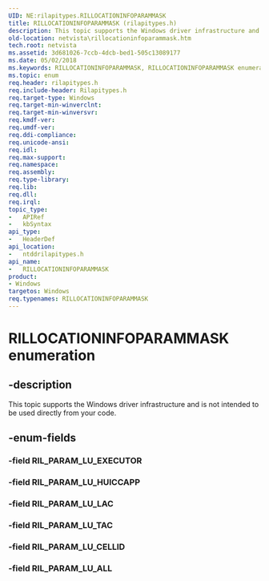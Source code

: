 ```yaml
---
UID: NE:rilapitypes.RILLOCATIONINFOPARAMMASK
title: RILLOCATIONINFOPARAMMASK (rilapitypes.h)
description: This topic supports the Windows driver infrastructure and is not intended to be used directly from your code.
old-location: netvista\rillocationinfoparammask.htm
tech.root: netvista
ms.assetid: 3d681026-7ccb-4dcb-bed1-505c13089177
ms.date: 05/02/2018
ms.keywords: RILLOCATIONINFOPARAMMASK, RILLOCATIONINFOPARAMMASK enumeration [Network Drivers Starting with Windows Vista], RIL_PARAM_LU_ALL, RIL_PARAM_LU_CELLID, RIL_PARAM_LU_HUICCAPP, RIL_PARAM_LU_LAC, RIL_PARAM_LU_TAC, netvista.rillocationinfoparammask, ntddrilapitypes/RILLOCATIONINFOPARAMMASK, ntddrilapitypes/RIL_PARAM_LU_ALL, ntddrilapitypes/RIL_PARAM_LU_CELLID, ntddrilapitypes/RIL_PARAM_LU_HUICCAPP, ntddrilapitypes/RIL_PARAM_LU_LAC, ntddrilapitypes/RIL_PARAM_LU_TAC
ms.topic: enum
req.header: rilapitypes.h
req.include-header: Rilapitypes.h
req.target-type: Windows
req.target-min-winverclnt: 
req.target-min-winversvr: 
req.kmdf-ver: 
req.umdf-ver: 
req.ddi-compliance: 
req.unicode-ansi: 
req.idl: 
req.max-support: 
req.namespace: 
req.assembly: 
req.type-library: 
req.lib: 
req.dll: 
req.irql: 
topic_type:
-	APIRef
-	kbSyntax
api_type:
-	HeaderDef
api_location:
-	ntddrilapitypes.h
api_name:
-	RILLOCATIONINFOPARAMMASK
product:
- Windows
targetos: Windows
req.typenames: RILLOCATIONINFOPARAMMASK
---
```


# RILLOCATIONINFOPARAMMASK enumeration


## -description


This topic supports the Windows driver infrastructure and is not intended to be used directly from your code.


## -enum-fields




### -field RIL_PARAM_LU_EXECUTOR


### -field RIL_PARAM_LU_HUICCAPP


### -field RIL_PARAM_LU_LAC


### -field RIL_PARAM_LU_TAC


### -field RIL_PARAM_LU_CELLID


### -field RIL_PARAM_LU_ALL

